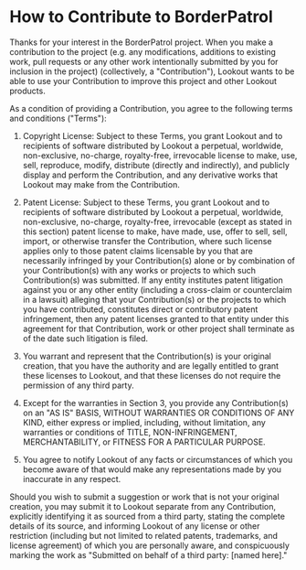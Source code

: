 How to Contribute to BorderPatrol
=================================

Thanks for your interest in the BorderPatrol project.  When you make a
contribution to the project (e.g. any modifications, additions to existing
work, pull requests or any other work intentionally submitted by you for
inclusion in the project) (collectively, a "Contribution"), Lookout wants to be
able to use your Contribution to improve this project and other Lookout
products.

As a condition of providing a Contribution, you agree to the following terms
and conditions ("Terms"):

  1. Copyright License: Subject to these Terms, you grant Lookout and to
recipients of software distributed by Lookout a perpetual, worldwide,
non-exclusive, no-charge, royalty-free, irrevocable license to make, use, sell,
reproduce, modify, distribute (directly and indirectly), and publicly display
and perform the Contribution, and any derivative works that Lookout may make
from the Contribution.

  2. Patent License: Subject to these Terms, you grant Lookout and to
recipients of software distributed by Lookout a perpetual, worldwide,
non-exclusive, no-charge, royalty-free, irrevocable (except as stated in this
section) patent license to make, have made, use, offer to sell, sell, import,
or otherwise transfer the Contribution, where such license applies only to
those patent claims licensable by you that are necessarily infringed by your
Contribution(s) alone or by combination of your Contribution(s) with any works
or projects to which such Contribution(s) was submitted. If any entity
institutes patent litigation against you or any other entity (including a
cross-claim or counterclaim in a lawsuit) alleging that your Contribution(s) or
the projects to which you have contributed, constitutes direct or contributory
patent infringement, then any patent licenses granted to that entity under this
agreement for that Contribution, work or other project shall terminate as of
the date such litigation is filed.

  3. You warrant and represent that the Contribution(s) is your original
creation, that you have the authority and are legally entitled to grant these
licenses to Lookout, and that these licenses do not require the permission of
any third party.

  4. Except for the warranties in Section 3, you provide any Contribution(s) on
an "AS IS" BASIS, WITHOUT WARRANTIES OR CONDITIONS OF ANY KIND, either express
or implied, including, without limitation, any warranties or conditions of
TITLE, NON-INFRINGEMENT, MERCHANTABILITY, or FITNESS FOR A PARTICULAR PURPOSE.

  5. You agree to notify Lookout of any facts or circumstances of which you
become aware of that would make any representations made by you inaccurate in
any respect.


Should you wish to submit a suggestion or work that is not your original
creation, you may submit it to Lookout separate from any Contribution,
explicitly identifying it as sourced from a third party, stating the complete
details of its source, and informing Lookout of any license or other
restriction (including but not limited to related patents, trademarks, and
license agreement) of which you are personally aware, and conspicuously marking
the work as "Submitted on behalf of a third party: [named here]."
